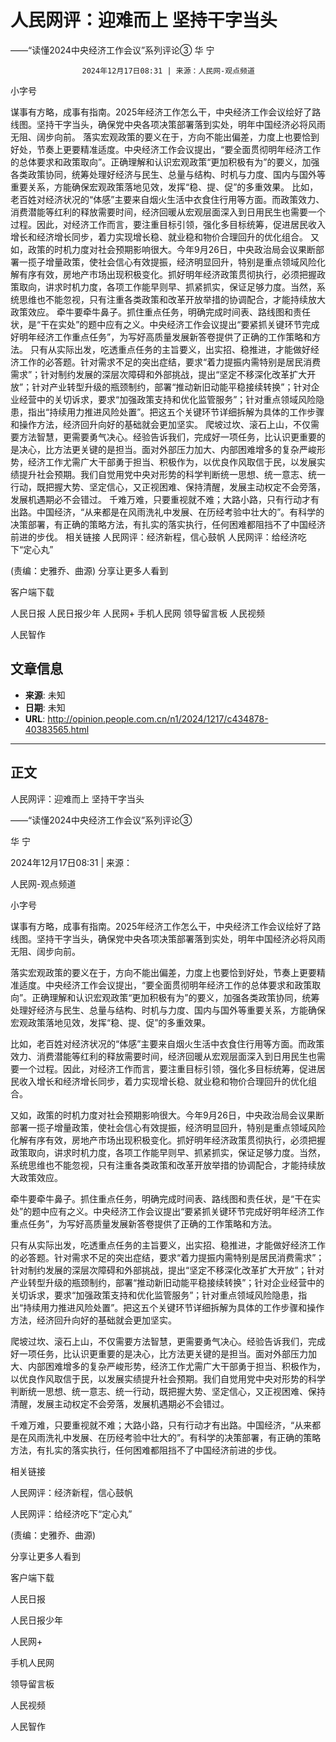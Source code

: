 # 人民网评：迎难而上 坚持干字当头
——“读懂2024中央经济工作会议”系列评论③
华 宁


					2024年12月17日08:31 | 来源：人民网-观点频道


小字号





谋事有方略，成事有指南。2025年经济工作怎么干，中央经济工作会议绘好了路线图。坚持干字当头，确保党中央各项决策部署落到实处，明年中国经济必将风雨无阻、阔步向前。
落实宏观政策的要义在于，方向不能出偏差，力度上也要恰到好处，节奏上更要精准适度。中央经济工作会议提出，“要全面贯彻明年经济工作的总体要求和政策取向”。正确理解和认识宏观政策“更加积极有为”的要义，加强各类政策协同，统筹处理好经济与民生、总量与结构、时机与力度、国内与国外等重要关系，方能确保宏观政策落地见效，发挥“稳、提、促”的多重效果。
比如，老百姓对经济状况的“体感”主要来自烟火生活中衣食住行用等方面。而政策效力、消费潜能等红利的释放需要时间，经济回暖从宏观层面深入到日用民生也需要一个过程。因此，对经济工作而言，要注重目标引领，强化多目标统筹，促进居民收入增长和经济增长同步，着力实现增长稳、就业稳和物价合理回升的优化组合。
又如，政策的时机力度对社会预期影响很大。今年9月26日，中央政治局会议果断部署一揽子增量政策，使社会信心有效提振，经济明显回升，特别是重点领域风险化解有序有效，房地产市场出现积极变化。抓好明年经济政策贯彻执行，必须把握政策取向，讲求时机力度，各项工作能早则早、抓紧抓实，保证足够力度。当然，系统思维也不能忽视，只有注重各类政策和改革开放举措的协调配合，才能持续放大政策效应。
牵牛要牵牛鼻子。抓住重点任务，明确完成时间表、路线图和责任状，是“干在实处”的题中应有之义。中央经济工作会议提出“要紧抓关键环节完成好明年经济工作重点任务”，为写好高质量发展新答卷提供了正确的工作策略和方法。
只有从实际出发，吃透重点任务的主旨要义，出实招、稳推进，才能做好经济工作的必答题。针对需求不足的突出症结，要求“着力提振内需特别是居民消费需求”；针对制约发展的深层次障碍和外部挑战，提出“坚定不移深化改革扩大开放”；针对产业转型升级的瓶颈制约，部署“推动新旧动能平稳接续转换”；针对企业经营中的关切诉求，要求“加强政策支持和优化监管服务”；针对重点领域风险隐患，指出“持续用力推进风险处置”。把这五个关键环节详细拆解为具体的工作步骤和操作方法，经济回升向好的基础就会更加坚实。
爬坡过坎、滚石上山，不仅需要方法智慧，更需要勇气决心。经验告诉我们，完成好一项任务，比认识更重要的是决心，比方法更关键的是担当。面对外部压力加大、内部困难增多的复杂严峻形势，经济工作尤需广大干部勇于担当、积极作为，以优良作风取信于民，以发展实绩提升社会预期。我们自觉用党中央对形势的科学判断统一思想、统一意志、统一行动，既把握大势、坚定信心，又正视困难、保持清醒，发展主动权定不会旁落，发展机遇期必不会错过。
千难万难，只要重视就不难；大路小路，只有行动才有出路。中国经济，“从来都是在风雨洗礼中发展、在历经考验中壮大的”。有科学的决策部署，有正确的策略方法，有扎实的落实执行，任何困难都阻挡不了中国经济前进的步伐。
相关链接
人民网评：经济新程，信心鼓帆
人民网评：给经济吃下“定心丸”


(责编：史雅乔、曲源)
分享让更多人看到  


客户端下载

人民日报
人民日报少年
人民网+
手机人民网
领导留言板
人民视频

人民智作

## 文章信息

- **来源**: 未知
- **日期**: 未知
- **URL**: http://opinion.people.com.cn/n1/2024/1217/c434878-40383565.html

---

## 正文

人民网评：迎难而上 坚持干字当头

——“读懂2024中央经济工作会议”系列评论③

华 宁

2024年12月17日08:31 | 来源：

人民网-观点频道

小字号

谋事有方略，成事有指南。2025年经济工作怎么干，中央经济工作会议绘好了路线图。坚持干字当头，确保党中央各项决策部署落到实处，明年中国经济必将风雨无阻、阔步向前。

落实宏观政策的要义在于，方向不能出偏差，力度上也要恰到好处，节奏上更要精准适度。中央经济工作会议提出，“要全面贯彻明年经济工作的总体要求和政策取向”。正确理解和认识宏观政策“更加积极有为”的要义，加强各类政策协同，统筹处理好经济与民生、总量与结构、时机与力度、国内与国外等重要关系，方能确保宏观政策落地见效，发挥“稳、提、促”的多重效果。

比如，老百姓对经济状况的“体感”主要来自烟火生活中衣食住行用等方面。而政策效力、消费潜能等红利的释放需要时间，经济回暖从宏观层面深入到日用民生也需要一个过程。因此，对经济工作而言，要注重目标引领，强化多目标统筹，促进居民收入增长和经济增长同步，着力实现增长稳、就业稳和物价合理回升的优化组合。

又如，政策的时机力度对社会预期影响很大。今年9月26日，中央政治局会议果断部署一揽子增量政策，使社会信心有效提振，经济明显回升，特别是重点领域风险化解有序有效，房地产市场出现积极变化。抓好明年经济政策贯彻执行，必须把握政策取向，讲求时机力度，各项工作能早则早、抓紧抓实，保证足够力度。当然，系统思维也不能忽视，只有注重各类政策和改革开放举措的协调配合，才能持续放大政策效应。

牵牛要牵牛鼻子。抓住重点任务，明确完成时间表、路线图和责任状，是“干在实处”的题中应有之义。中央经济工作会议提出“要紧抓关键环节完成好明年经济工作重点任务”，为写好高质量发展新答卷提供了正确的工作策略和方法。

只有从实际出发，吃透重点任务的主旨要义，出实招、稳推进，才能做好经济工作的必答题。针对需求不足的突出症结，要求“着力提振内需特别是居民消费需求”；针对制约发展的深层次障碍和外部挑战，提出“坚定不移深化改革扩大开放”；针对产业转型升级的瓶颈制约，部署“推动新旧动能平稳接续转换”；针对企业经营中的关切诉求，要求“加强政策支持和优化监管服务”；针对重点领域风险隐患，指出“持续用力推进风险处置”。把这五个关键环节详细拆解为具体的工作步骤和操作方法，经济回升向好的基础就会更加坚实。

爬坡过坎、滚石上山，不仅需要方法智慧，更需要勇气决心。经验告诉我们，完成好一项任务，比认识更重要的是决心，比方法更关键的是担当。面对外部压力加大、内部困难增多的复杂严峻形势，经济工作尤需广大干部勇于担当、积极作为，以优良作风取信于民，以发展实绩提升社会预期。我们自觉用党中央对形势的科学判断统一思想、统一意志、统一行动，既把握大势、坚定信心，又正视困难、保持清醒，发展主动权定不会旁落，发展机遇期必不会错过。

千难万难，只要重视就不难；大路小路，只有行动才有出路。中国经济，“从来都是在风雨洗礼中发展、在历经考验中壮大的”。有科学的决策部署，有正确的策略方法，有扎实的落实执行，任何困难都阻挡不了中国经济前进的步伐。

相关链接

人民网评：经济新程，信心鼓帆

人民网评：给经济吃下“定心丸”

(责编：史雅乔、曲源)

分享让更多人看到

客户端下载

人民日报

人民日报少年

人民网+

手机人民网

领导留言板

人民视频

人民智作

